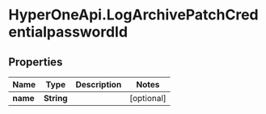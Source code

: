 # HyperOneApi.LogArchivePatchCredentialpasswordId

## Properties
Name | Type | Description | Notes
------------ | ------------- | ------------- | -------------
**name** | **String** |  | [optional] 



